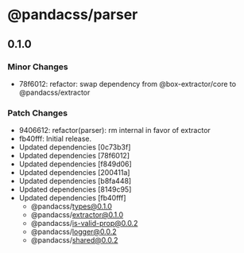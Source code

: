 # @pandacss/parser

## 0.1.0

### Minor Changes

- 78f6012: refactor: swap dependency from @box-extractor/core to @pandacss/extractor

### Patch Changes

- 9406612: refactor(parser): rm internal in favor of extractor
- fb40fff: Initial release.
- Updated dependencies [0c73b3f]
- Updated dependencies [78f6012]
- Updated dependencies [f849d06]
- Updated dependencies [200411a]
- Updated dependencies [b8fa448]
- Updated dependencies [8149c95]
- Updated dependencies [fb40fff]
  - @pandacss/types@0.1.0
  - @pandacss/extractor@0.1.0
  - @pandacss/is-valid-prop@0.0.2
  - @pandacss/logger@0.0.2
  - @pandacss/shared@0.0.2
